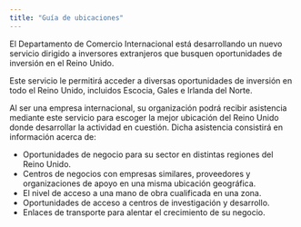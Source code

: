 ```yaml
---
title: "Guía de ubicaciones"
---
```


El Departamento de Comercio Internacional está desarrollando un nuevo servicio dirigido a inversores extranjeros que busquen oportunidades de inversión en el Reino Unido.

Este servicio le permitirá acceder a diversas oportunidades de inversión en todo el Reino Unido, incluidos Escocia, Gales e Irlanda del Norte.

Al ser una empresa internacional, su organización podrá recibir asistencia mediante este servicio para escoger la mejor ubicación del Reino Unido donde desarrollar la actividad en cuestión. Dicha asistencia consistirá en información acerca de:

- Oportunidades de negocio para su sector en distintas regiones del Reino Unido.
- Centros de negocios con empresas similares, proveedores y organizaciones de apoyo en una misma ubicación geográfica.
- El nivel de acceso a una mano de obra cualificada en una zona.
- Oportunidades de acceso a centros de investigación y desarrollo.
- Enlaces de transporte para alentar el crecimiento de su negocio.

